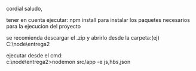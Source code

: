 cordial saludo,

tener en cuenta ejecutar: npm install para instalar los paquetes necesarios para la ejecucion del proyecto

se recomienda descargar el .zip y abrirlo desde la carpeta:(ej) C:\node\entrega2

ejecutar desde el cmd:  
c:\node\entrega2>nodemon src/app -e js,hbs,json